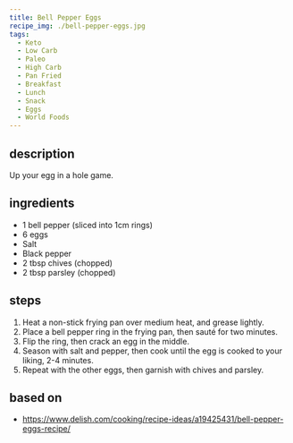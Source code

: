 ```yaml
---
title: Bell Pepper Eggs
recipe_img: ./bell-pepper-eggs.jpg
tags:
  - Keto
  - Low Carb
  - Paleo
  - High Carb
  - Pan Fried
  - Breakfast
  - Lunch
  - Snack
  - Eggs
  - World Foods
---
```


## description

Up your egg in a hole game.

## ingredients

- 1 bell pepper (sliced into 1cm rings)
- 6 eggs
- Salt
- Black pepper
- 2 tbsp chives (chopped)
- 2 tbsp parsley (chopped)

## steps

1. Heat a non-stick frying pan over medium heat, and grease lightly.
2. Place a bell pepper ring in the frying pan, then sauté for two minutes.
3. Flip the ring, then crack an egg in the middle.
4. Season with salt and pepper, then cook until the egg is cooked to your liking, 2-4 minutes.
5. Repeat with the other eggs, then garnish with chives and parsley.

## based on

- https://www.delish.com/cooking/recipe-ideas/a19425431/bell-pepper-eggs-recipe/

